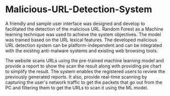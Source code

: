 # Malicious-URL-Detection-System

A friendly and sample user interface was designed and develop to facilitated the detection of the malicious URL. Random Forest as a Machine learning technique was used to achieve the system objectives. The model was trained based on the URL lexical features. The developed malicious URL detection system can be platform-independent and can be integrated with the existing anti-malware systems and existing web browsing tools. 

The website scans URLs using the pre-trained machine learning model and provide a report to show the scan the result along with providing pie chart to simplify the result. The system enables the registered users to review the previously generated reports. It also, provide real-time scanning by capturing the user's network traffic to get the packets that go out from the PC and filtering them to get the URLs to scan it using the ML model.
